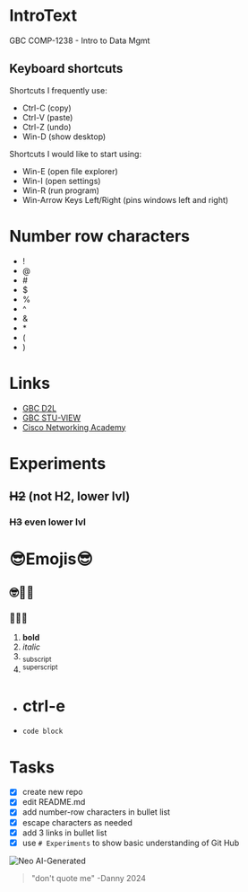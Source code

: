 # IntroText
GBC COMP-1238 - Intro to Data Mgmt

## Keyboard shortcuts
Shortcuts I frequently use: 
- Ctrl-C (copy)
- Ctrl-V (paste)
- Ctrl-Z (undo)
- Win-D (show desktop)
  
Shortcuts I would like to start using: 
- Win-E (open file explorer)
- Win-I (open settings)
- Win-R (run program)
- Win-Arrow Keys Left/Right (pins windows left and right)

# Number row characters
- !
- @
- \#
- $
- %
- ^
- &
- \*
- (
- )

# Links
- [GBC D2L](https://learn.georgebrown.ca/d2l/home)
- [GBC STU-VIEW](https://stuview.georgebrown.ca/)
- [Cisco Networking Academy](https://legacy.netacad.com/portal/learning)

# Experiments
## ~~H2~~ (not H2, lower lvl)
### ~~H3~~ even lower lvl
# 😎Emojis😎
## 🤓🙂🤩
### 🙂🙂🙂
1. **bold**
2. *italic*
3. <sub>subscript</sub>
4. <sup>superscript</sup>

- # ctrl-e
- `code block`
  
# Tasks
- [x] create new repo
- [x] edit README.md
- [x] add number-row characters in bullet list
- [x] escape characters as needed
- [x] add 3 links in bullet list
- [x] use `# Experiments` to show basic understanding of Git Hub
      
![Neo AI-Generated](https://images-wixmp-ed30a86b8c4ca887773594c2.wixmp.com/f/54ff0a41-cde5-4f96-8fac-093590b92242/dgb5ogb-515e6b2f-5e8e-42f2-b5e9-75f90ef86cd3.png/v1/fit/w_828,h_828,q_70,strp/neo__the_matrix___ai_generated__by_madmike_fx_dgb5ogb-414w-2x.jpg?token=eyJ0eXAiOiJKV1QiLCJhbGciOiJIUzI1NiJ9.eyJzdWIiOiJ1cm46YXBwOjdlMGQxODg5ODIyNjQzNzNhNWYwZDQxNWVhMGQyNmUwIiwiaXNzIjoidXJuOmFwcDo3ZTBkMTg4OTgyMjY0MzczYTVmMGQ0MTVlYTBkMjZlMCIsIm9iaiI6W1t7ImhlaWdodCI6Ijw9MTkyMCIsInBhdGgiOiJcL2ZcLzU0ZmYwYTQxLWNkZTUtNGY5Ni04ZmFjLTA5MzU5MGI5MjI0MlwvZGdiNW9nYi01MTVlNmIyZi01ZThlLTQyZjItYjVlOS03NWY5MGVmODZjZDMucG5nIiwid2lkdGgiOiI8PTE5MjAifV1dLCJhdWQiOlsidXJuOnNlcnZpY2U6aW1hZ2Uub3BlcmF0aW9ucyJdfQ.EjBfncKiMEu9DKRcui04Y1zTKaVpuxsPs-DoWaqKFMQ)
>"don't quote me" -Danny 2024
